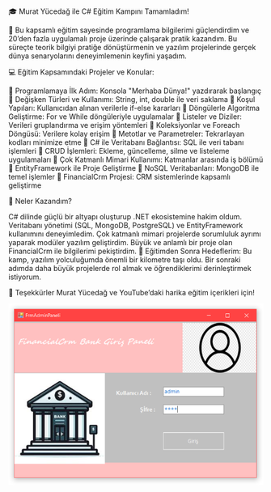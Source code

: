 🎓 Murat Yücedağ ile C# Eğitim Kampını Tamamladım!

📘 Bu kapsamlı eğitim sayesinde programlama bilgilerimi güçlendirdim ve 20’den fazla uygulamalı proje üzerinde çalışarak pratik kazandım. Bu süreçte teorik bilgiyi pratiğe dönüştürmenin ve yazılım projelerinde gerçek dünya senaryolarını deneyimlemenin keyfini yaşadım.

💻 Eğitim Kapsamındaki Projeler ve Konular:

🔹 Programlamaya İlk Adım: Konsola "Merhaba Dünya!" yazdırarak başlangıç
🔹 Değişken Türleri ve Kullanımı: String, int, double ile veri saklama
🔹 Koşul Yapıları: Kullanıcıdan alınan verilerle if-else kararları
🔹 Döngülerle Algoritma Geliştirme: For ve While döngüleriyle uygulamalar
🔹 Listeler ve Diziler: Verileri gruplandırma ve erişim yöntemleri
🔹 Koleksiyonlar ve Foreach Döngüsü: Verilere kolay erişim
🔹 Metotlar ve Parametreler: Tekrarlayan kodları minimize etme
🔹 C# ile Veritabanı Bağlantısı: SQL ile veri tabanı işlemleri
🔹 CRUD İşlemleri: Ekleme, güncelleme, silme ve listeleme uygulamaları
🔹 Çok Katmanlı Mimari Kullanımı: Katmanlar arasında iş bölümü
🔹 EntityFramework ile Proje Geliştirme
🔹 NoSQL Veritabanları: MongoDB ile temel işlemler
🔹 FinancialCrm Projesi: CRM sistemlerinde kapsamlı geliştirme

🚀 Neler Kazandım?

C# dilinde güçlü bir altyapı oluşturup .NET ekosistemine hakim oldum.
Veritabanı yönetimi (SQL, MongoDB, PostgreSQL) ve EntityFramework kullanımını deneyimledim.
Çok katmanlı mimari projelerde sorumluluk ayrımı yaparak modüler yazılım geliştirdim.
Büyük ve anlamlı bir proje olan FinancialCrm ile bilgilerimi pekiştirdim.
🌟 Eğitimden Sonra Hedeflerim:
Bu kamp, yazılım yolculuğumda önemli bir kilometre taşı oldu. Bir sonraki adımda daha büyük projelerde rol almak ve öğrendiklerimi derinleştirmek istiyorum.

🎉 Teşekkürler Murat Yücedağ ve YouTube’daki harika eğitim içerikleri için!

![Login](https://github.com/BurcuE4/FinancialCrm/blob/master/Login.png)


